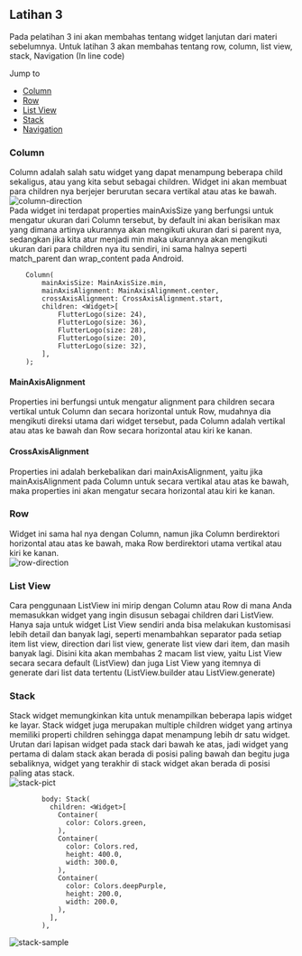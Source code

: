 ## Latihan 3

Pada pelatihan 3 ini akan membahas tentang widget lanjutan dari materi sebelumnya.
Untuk latihan 3 akan membahas tentang row, column, list view, stack, Navigation (In line code)

Jump to

- [Column](https://github.com/dikynugraha1111/bootcamp_uty/tree/master/lib/latihan_3#Column)
- [Row](https://github.com/dikynugraha1111/bootcamp_uty/tree/master/lib/latihan_3#Row)
- [List View](https://github.com/dikynugraha1111/bootcamp_uty/tree/master/lib/latihan_3#List-View)
- [Stack](https://github.com/dikynugraha1111/bootcamp_uty/tree/master/lib/latihan_3#Stack)
- [Navigation]()

### Column

Column adalah salah satu widget yang dapat menampung beberapa child sekaligus, atau yang kita sebut sebagai children. Widget ini akan membuat para children nya berjejer berurutan secara vertikal atau atas ke bawah.</br>
![column-direction](../../asset/raw/column_direction.png)</br>
Pada widget ini terdapat properties mainAxisSize yang berfungsi untuk mengatur ukuran dari Column tersebut, by default ini akan berisikan max yang dimana artinya ukurannya akan mengikuti ukuran dari si parent nya, sedangkan jika kita atur menjadi min maka ukurannya akan mengikuti ukuran dari para children nya itu sendiri, ini sama halnya seperti match_parent dan wrap_content pada Android.

```
    Column(
        mainAxisSize: MainAxisSize.min,
        mainAxisAlignment: MainAxisAlignment.center,
        crossAxisAlignment: CrossAxisAlignment.start,
        children: <Widget>[
            FlutterLogo(size: 24),
            FlutterLogo(size: 36),
            FlutterLogo(size: 28),
            FlutterLogo(size: 20),
            FlutterLogo(size: 32),
        ],
    );
```

#### MainAxisAlignment

Properties ini berfungsi untuk mengatur alignment para children secara vertikal untuk Column dan secara horizontal untuk Row, mudahnya dia mengikuti direksi utama dari widget tersebut, pada Column adalah vertikal atau atas ke bawah dan Row secara horizontal atau kiri ke kanan.

#### CrossAxisAlignment

Properties ini adalah berkebalikan dari mainAxisAlignment, yaitu jika mainAxisAlignment pada Column untuk secara vertikal atau atas ke bawah, maka properties ini akan mengatur secara horizontal atau kiri ke kanan.

### Row

Widget ini sama hal nya dengan Column, namun jika Column berdirektori horizontal atau atas ke bawah, maka Row berdirektori utama vertikal atau kiri ke kanan.</br>
![row-direction](../../asset/raw/row_direction.png)</br>

### List View

Cara penggunaan ListView ini mirip dengan Column atau Row di mana Anda memasukkan widget yang ingin disusun sebagai children dari ListView.
Hanya saja untuk widget List View sendiri anda bisa melakukan kustomisasi lebih detail dan banyak lagi, seperti menambahkan separator pada setiap item list view, direction dari list view, generate list view dari item, dan masih banyak lagi.
Disini kita akan membahas 2 macam list view, yaitu List View secara secara default (ListView) dan juga List View yang itemnya di generate dari list data tertentu (ListView.builder atau ListView.generate)

### Stack

Stack widget memungkinkan kita untuk menampilkan beberapa lapis widget ke layar. Stack widget juga merupakan multiple children widget yang artinya memiliki properti children sehingga dapat menampung lebih dr satu widget. Urutan dari lapisan widget pada stack dari bawah ke atas, jadi widget yang pertama di dalam stack akan berada di posisi paling bawah dan begitu juga sebaliknya, widget yang terakhir di stack widget akan berada di posisi paling atas stack.</br>
![stack-pict](../../asset/raw/stack_pict.png)</br>

```
        body: Stack(
          children: <Widget>[
            Container(
              color: Colors.green,
            ),
            Container(
              color: Colors.red,
              height: 400.0,
              width: 300.0,
            ),
            Container(
              color: Colors.deepPurple,
              height: 200.0,
              width: 200.0,
            ),
          ],
        ),
```

![stack-sample](../../asset/raw/stack_sample.png)</br>
